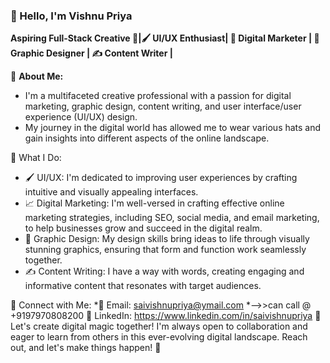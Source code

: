 ### 👋 Hello, I'm Vishnu Priya

**Aspiring Full-Stack Creative 🚀|🖌️ UI/UX Enthusiast| 💼 Digital Marketer | 🎨 Graphic Designer | ✍️ Content Writer |** 

🌟 **About Me:**
* I'm a multifaceted creative professional with a passion for digital marketing, graphic design, content writing, and user interface/user experience (UI/UX) design. 
* My journey in the digital world has allowed me to wear various hats and gain insights into different aspects of the online landscape.

💼 What I Do:
- 🖌️ UI/UX: I'm dedicated to improving user experiences by crafting intuitive and visually appealing interfaces.
- 📈 Digital Marketing: I'm well-versed in crafting effective online marketing strategies, including SEO, social media, and email marketing, to help businesses grow and succeed in the digital realm.
- 🎨 Graphic Design: My design skills bring ideas to life through visually stunning graphics, ensuring that form and function work seamlessly together.
- ✍️ Content Writing: I have a way with words, creating engaging and informative content that resonates with target audiences.

🔗 Connect with Me:
*📧 Email: saivishnupriya@ymail.com
*-->>can call @ +9197970808200
📌 LinkedIn: https://www.linkedin.com/in/saivishnupriya
🌈 Let's create digital magic together! I'm always open to collaboration and eager to learn from others in this ever-evolving digital landscape. Reach out, and let's make things happen! 🚀


